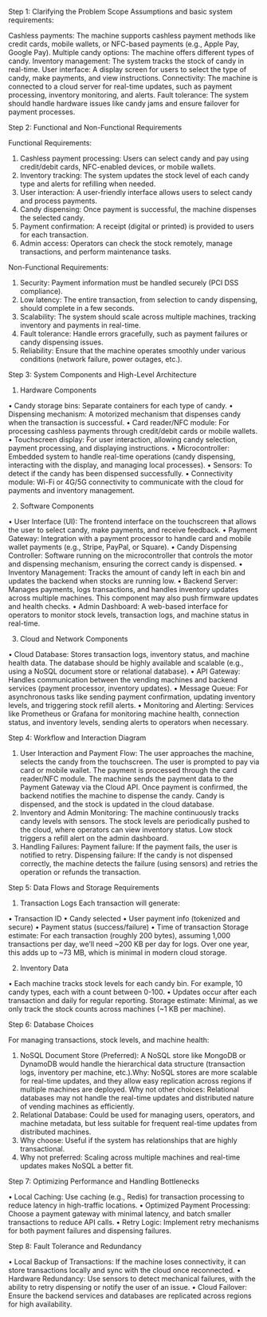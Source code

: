 Step 1: Clarifying the Problem Scope
Assumptions and basic system requirements:

Cashless payments: The machine supports cashless payment methods like credit cards, mobile wallets, or NFC-based payments (e.g., Apple Pay, Google Pay).
Multiple candy options: The machine offers different types of candy.
Inventory management: The system tracks the stock of candy in real-time.
User interface: A display screen for users to select the type of candy, make payments, and view instructions.
Connectivity: The machine is connected to a cloud server for real-time updates, such as payment processing, inventory monitoring, and alerts.
Fault tolerance: The system should handle hardware issues like candy jams and ensure failover for payment processes.

Step 2: Functional and Non-Functional Requirements

Functional Requirements:

1.	Cashless payment processing: Users can select candy and pay using credit/debit cards, NFC-enabled devices, or mobile wallets.
2.	Inventory tracking: The system updates the stock level of each candy type and alerts for refilling when needed.
3.	User interaction: A user-friendly interface allows users to select candy and process payments.
4.	Candy dispensing: Once payment is successful, the machine dispenses the selected candy.
5.	Payment confirmation: A receipt (digital or printed) is provided to users for each transaction.
6.	Admin access: Operators can check the stock remotely, manage transactions, and perform maintenance tasks.

Non-Functional Requirements:

1.	Security: Payment information must be handled securely (PCI DSS compliance).
2.	Low latency: The entire transaction, from selection to candy dispensing, should complete in a few seconds.
3.	Scalability: The system should scale across multiple machines, tracking inventory and payments in real-time.
4.	Fault tolerance: Handle errors gracefully, such as payment failures or candy dispensing issues.
5.	Reliability: Ensure that the machine operates smoothly under various conditions (network failure, power outages, etc.).

Step 3: System Components and High-Level Architecture

1. Hardware Components

•	Candy storage bins: Separate containers for each type of candy.
•	Dispensing mechanism: A motorized mechanism that dispenses candy when the transaction is successful.
•	Card reader/NFC module: For processing cashless payments through credit/debit cards or mobile wallets.
•	Touchscreen display: For user interaction, allowing candy selection, payment processing, and displaying instructions.
•	Microcontroller: Embedded system to handle real-time operations (candy dispensing, interacting with the display, and managing local processes).
•	Sensors: To detect if the candy has been dispensed successfully.
•	Connectivity module: Wi-Fi or 4G/5G connectivity to communicate with the cloud for payments and inventory management.

2. Software Components

•	User Interface (UI): The frontend interface on the touchscreen that allows the user to select candy, make payments, and receive feedback.
•	Payment Gateway: Integration with a payment processor to handle card and mobile wallet payments (e.g., Stripe, PayPal, or Square).
•	Candy Dispensing Controller: Software running on the microcontroller that controls the motor and dispensing mechanism, ensuring the correct candy is dispensed.
•	Inventory Management: Tracks the amount of candy left in each bin and updates the backend when stocks are running low.
•	Backend Server: Manages payments, logs transactions, and handles inventory updates across multiple machines. This component may also push firmware updates and health checks.
•	Admin Dashboard: A web-based interface for operators to monitor stock levels, transaction logs, and machine status in real-time.

3. Cloud and Network Components

•	Cloud Database: Stores transaction logs, inventory status, and machine health data. The database should be highly available and scalable (e.g., using a NoSQL document store or relational database).
•	API Gateway: Handles communication between the vending machines and backend services (payment processor, inventory updates).
•	Message Queue: For asynchronous tasks like sending payment confirmation, updating inventory levels, and triggering stock refill alerts.
•	Monitoring and Alerting: Services like Prometheus or Grafana for monitoring machine health, connection status, and inventory levels, sending alerts to operators when necessary.

Step 4: Workflow and Interaction Diagram

1.	User Interaction and Payment Flow: The user approaches the machine, selects the candy from the touchscreen. The user is prompted to pay via card or mobile wallet. The payment is processed through the card reader/NFC module. The machine sends the payment data to the Payment Gateway via the Cloud API. Once payment is confirmed, the backend notifies the machine to dispense the candy. Candy is dispensed, and the stock is updated in the cloud database.
2.	Inventory and Admin Monitoring: The machine continuously tracks candy levels with sensors. The stock levels are periodically pushed to the cloud, where operators can view inventory status. Low stock triggers a refill alert on the admin dashboard.
3.	Handling Failures: Payment failure: If the payment fails, the user is notified to retry. Dispensing failure: If the candy is not dispensed correctly, the machine detects the failure (using sensors) and retries the operation or refunds the transaction.

Step 5: Data Flows and Storage Requirements

1.	Transaction Logs Each transaction will generate:

•	Transaction ID
•	Candy selected
•	User payment info (tokenized and secure)
•	Payment status (success/failure)
•	Time of transaction
Storage estimate: For each transaction (roughly 200 bytes), assuming 1,000 transactions per day, we’ll need ~200 KB per day for logs. Over one year, this adds up to ~73 MB, which is minimal in modern cloud storage.

2. Inventory Data

•	Each machine tracks stock levels for each candy bin. For example, 10 candy types, each with a count between 0-100.
•	Updates occur after each transaction and daily for regular reporting.
Storage estimate: Minimal, as we only track the stock counts across machines (~1 KB per machine).

Step 6: Database Choices

For managing transactions, stock levels, and machine health:
1.	NoSQL Document Store (Preferred): A NoSQL store like MongoDB or DynamoDB would handle the hierarchical data structure (transaction logs, inventory per machine, etc.).Why: NoSQL stores are more scalable for real-time updates, and they allow easy replication across regions if multiple machines are deployed. Why not other choices: Relational databases may not handle the real-time updates and distributed nature of vending machines as efficiently.
2.	Relational Database: Could be used for managing users, operators, and machine metadata, but less suitable for frequent real-time updates from distributed machines.
1.	Why choose: Useful if the system has relationships that are highly transactional.
2.	Why not preferred: Scaling across multiple machines and real-time updates makes NoSQL a better fit.

Step 7: Optimizing Performance and Handling Bottlenecks

•	Local Caching: Use caching (e.g., Redis) for transaction processing to reduce latency in high-traffic locations.
•	Optimized Payment Processing: Choose a payment gateway with minimal latency, and batch smaller transactions to reduce API calls.
•	Retry Logic: Implement retry mechanisms for both payment failures and dispensing failures.

Step 8: Fault Tolerance and Redundancy

•	Local Backup of Transactions: If the machine loses connectivity, it can store transactions locally and sync with the cloud once reconnected.
•	Hardware Redundancy: Use sensors to detect mechanical failures, with the ability to retry dispensing or notify the user of an issue.
•	Cloud Failover: Ensure the backend services and databases are replicated across regions for high availability.

